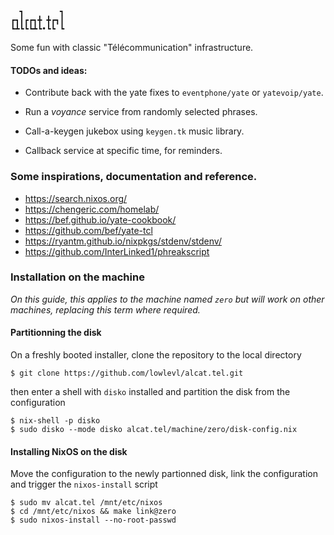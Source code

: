 ```
  ┓        ┓
┏┓┃┏┏┓╋ ╋┏┓┃
┗┻┗┗┗┻┗•┗┗ ┗
```

Some fun with classic "Télécommunication" infrastructure.

#### TODOs and ideas:

- Contribute back with the yate fixes to `eventphone/yate` or `yatevoip/yate`.

- Run a _voyance_ service from randomly selected phrases.
- Call-a-keygen jukebox using `keygen.tk` music library.
- Callback service at specific time, for reminders.

### Some inspirations, documentation and reference.

- https://search.nixos.org/
- https://chengeric.com/homelab/
- https://bef.github.io/yate-cookbook/
- https://github.com/bef/yate-tcl
- https://ryantm.github.io/nixpkgs/stdenv/stdenv/
- https://github.com/InterLinked1/phreakscript

### Installation on the machine

_On this guide, this applies to the machine named `zero` but will work on other machines, replacing this term where required._

#### Partitionning the disk

On a freshly booted installer, clone the repository to the local directory

```
$ git clone https://github.com/lowlevl/alcat.tel.git
```

then enter a shell with `disko` installed and partition the disk from the configuration

```
$ nix-shell -p disko
$ sudo disko --mode disko alcat.tel/machine/zero/disk-config.nix
```

#### Installing NixOS on the disk

Move the configuration to the newly partionned disk, link the configuration and trigger the `nixos-install` script

```
$ sudo mv alcat.tel /mnt/etc/nixos
$ cd /mnt/etc/nixos && make link@zero
$ sudo nixos-install --no-root-passwd
```

